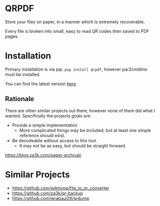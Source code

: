 # QRPDF
Store your files on paper, in a manner which is extremely recoverable.

Every file is broken into small, easy to read QR codes then saved to PDF pages.

# Installation

Primary installation is via pip.
`pip install qrpdf`, however par2cmdline must be installed.

You can find the latest version [here](https://github.com/Parchive/par2cmdline/releases).

## Rationale
There are other similar projects out there, however none of them did what I wanted.
Specifically the projects goals are:
* Provide a simple implementation
  * More complicated things may be included, but at least one simple reference should exist.
* Be decodeable without access to this tool.
  * It may not be as easy, but should be straight forward.

https://blog.za3k.com/paper-archival/

# Similar Projects
* https://github.com/wiktorpp/file_to_qr_converter
* https://github.com/za3k/qr-backup
* https://github.com/jerabaul29/qrdump
